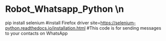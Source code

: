# Robot_Whatsapp_Python \n
pip install selenium 
#install Firefox driver site=https://selenium-python.readthedocs.io/installation.html
#This code is for sending messages to your contacts on WhatsApp

